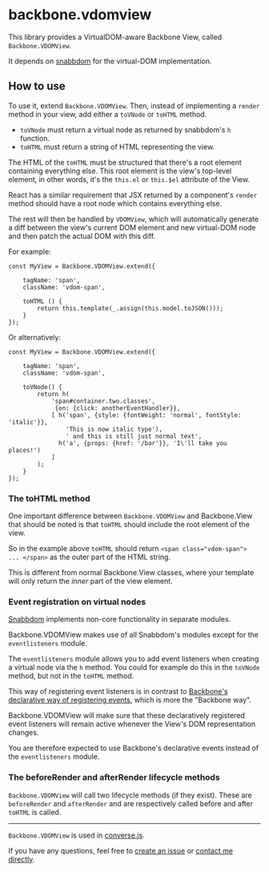# backbone.vdomview

This library provides a VirtualDOM-aware Backbone View, called
`Backbone.VDOMView`.

It depends on [snabbdom](https://github.com/snabbdom/snabbdom) for the
virtual-DOM implementation.

## How to use

To use it, extend `Backbone.VDOMView`. Then, instead of implementing a `render`
method in your view, add either a `toVNode` or `toHTML` method.

* `toVNode` must return a virtual node as returned by snabbdom's `h` function.
* `toHTML` must return a string of HTML representing the view.

The HTML of the `toHTML` must be structured that there's a root element
containing everything else. This root element is the view's top-level element,
in other words, it's the `this.el` or `this.$el` attribute of the View.

React has a similar requirement that JSX returned by a component's `render` method
should have a root node which contains everything else.

The rest will then be handled by `VDOMView`, which will automatically
generate a diff between the view's current DOM element and new virtual-DOM
node and then patch the actual DOM with this diff.

For example:

    const MyView = Backbone.VDOMView.extend({

        tagName: 'span',
        className: 'vdom-span',

        toHTML () {
            return this.template(_.assign(this.model.toJSON()));
        }
    });

Or alternatively:

    const MyView = Backbone.VDOMView.extend({

        tagName: 'span',
        className: 'vdom-span',

        toVNode() {
            return h(
                'span#container.two.classes',
                 {on: {click: anotherEventHandler}},
                [ h('span', {style: {fontWeight: 'normal', fontStyle: 'italic'}},
                    'This is now italic type'),
                    ' and this is still just normal text',
                  h('a', {props: {href: '/bar'}}, 'I\'ll take you places!')
                ]
            );
        }
    });

### The toHTML method

One important difference between `Backbone.VDOMView` and Backbone.View that
should be noted is that `toHTML` should include the root element of the
view.

So in the example above `toHTML` should return `<span class="vdom-span"> ... </span>`
as the outer part of the HTML string.

This is different from normal Backbone.View classes, where your template will
only return the *inner* part of the view element.

### Event registration on virtual nodes

[Snabbdom](https://github.com/snabbdom/snabbdom) implements non-core
functionality in separate modules.

Backbone.VDOMView makes use of all Snabbdom's modules except for the
`eventlisteners` module.

The `eventlisteners` module allows you to add event listeners
when creating a virtual node via the `h` method. You could for
example do this in the `toVNode` method, but not in the `toHTML` method.

This way of registering event listeners is in contrast to [Backbone's
declarative way of registering events](http://backbonejs.org/#View-events),
which is more the "Backbone way".

Backbone.VDOMView will make sure that these declaratively registered event
listeners will remain active whenever the View's DOM representation changes.

You are therefore expected to use Backbone's declarative events instead of the
`eventlisteners` module.

### The beforeRender and afterRender lifecycle methods

`Backbone.VDOMView` will call two lifecycle methods (if they exist).
These are `beforeRender` and `afterRender` and are respectively called
before and after `toHTML` is called.

---

`Backbone.VDOMView` is used in [converse.js](https://conversejs.org).

If you have any questions, feel free to [create an issue](https://github.com/jcbrand/backbone.vdomview/issues)
or [contact me directly](http://opkode.com/contact.html).
